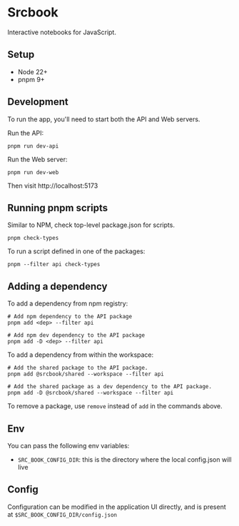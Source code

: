 # Srcbook

Interactive notebooks for JavaScript.

## Setup

- Node 22+
- pnpm 9+

## Development

To run the app, you'll need to start both the API and Web servers.

Run the API:

```shell
pnpm run dev-api
```

Run the Web server:

```shell
pnpm run dev-web
```

Then visit http://localhost:5173

## Running pnpm scripts

Similar to NPM, check top-level package.json for scripts.

```shell
pnpm check-types
```

To run a script defined in one of the packages:

```shell
pnpm --filter api check-types
```

## Adding a dependency

To add a dependency from npm registry:

```shell
# Add npm dependency to the API package
pnpm add <dep> --filter api

# Add npm dev dependency to the API package
pnpm add -D <dep> --filter api
```

To add a dependency from within the workspace:

```shell
# Add the shared package to the API package.
pnpm add @srcbook/shared --workspace --filter api

# Add the shared package as a dev dependency to the API package.
pnpm add -D @srcbook/shared --workspace --filter api
```

To remove a package, use `remove` instead of `add` in the commands above.

## Env

You can pass the following env variables:

- `SRC_BOOK_CONFIG_DIR`: this is the directory where the local config.json will live

## Config

Configuration can be modified in the application UI directly, and is present at `$SRC_BOOK_CONFIG_DIR/config.json`

